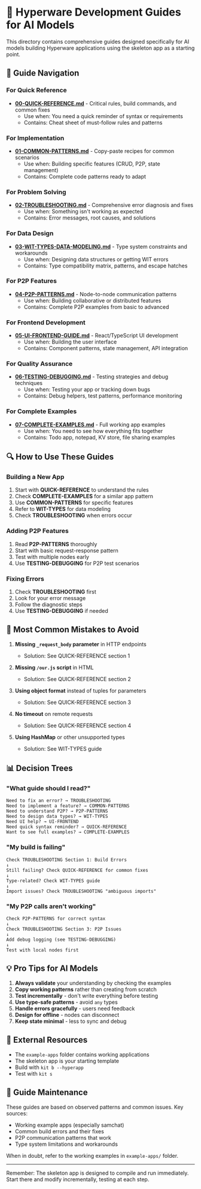 # 📖 Hyperware Development Guides for AI Models

This directory contains comprehensive guides designed specifically for AI models building Hyperware applications using the skeleton app as a starting point.

## 🎯 Guide Navigation

### For Quick Reference
- **[00-QUICK-REFERENCE.md](./00-QUICK-REFERENCE.md)** - Critical rules, build commands, and common fixes
  - Use when: You need a quick reminder of syntax or requirements
  - Contains: Cheat sheet of must-follow rules and patterns

### For Implementation
- **[01-COMMON-PATTERNS.md](./01-COMMON-PATTERNS.md)** - Copy-paste recipes for common scenarios
  - Use when: Building specific features (CRUD, P2P, state management)
  - Contains: Complete code patterns ready to adapt

### For Problem Solving
- **[02-TROUBLESHOOTING.md](./02-TROUBLESHOOTING.md)** - Comprehensive error diagnosis and fixes
  - Use when: Something isn't working as expected
  - Contains: Error messages, root causes, and solutions

### For Data Design
- **[03-WIT-TYPES-DATA-MODELING.md](./03-WIT-TYPES-DATA-MODELING.md)** - Type system constraints and workarounds
  - Use when: Designing data structures or getting WIT errors
  - Contains: Type compatibility matrix, patterns, and escape hatches

### For P2P Features
- **[04-P2P-PATTERNS.md](./04-P2P-PATTERNS.md)** - Node-to-node communication patterns
  - Use when: Building collaborative or distributed features
  - Contains: Complete P2P examples from basic to advanced

### For Frontend Development
- **[05-UI-FRONTEND-GUIDE.md](./05-UI-FRONTEND-GUIDE.md)** - React/TypeScript UI development
  - Use when: Building the user interface
  - Contains: Component patterns, state management, API integration

### For Quality Assurance
- **[06-TESTING-DEBUGGING.md](./06-TESTING-DEBUGGING.md)** - Testing strategies and debug techniques
  - Use when: Testing your app or tracking down bugs
  - Contains: Debug helpers, test patterns, performance monitoring

### For Complete Examples
- **[07-COMPLETE-EXAMPLES.md](./07-COMPLETE-EXAMPLES.md)** - Full working app examples
  - Use when: You need to see how everything fits together
  - Contains: Todo app, notepad, KV store, file sharing examples

## 🔍 How to Use These Guides

### Building a New App
1. Start with **QUICK-REFERENCE** to understand the rules
2. Check **COMPLETE-EXAMPLES** for a similar app pattern
3. Use **COMMON-PATTERNS** for specific features
4. Refer to **WIT-TYPES** for data modeling
5. Check **TROUBLESHOOTING** when errors occur

### Adding P2P Features
1. Read **P2P-PATTERNS** thoroughly
2. Start with basic request-response pattern
3. Test with multiple nodes early
4. Use **TESTING-DEBUGGING** for P2P test scenarios

### Fixing Errors
1. Check **TROUBLESHOOTING** first
2. Look for your error message
3. Follow the diagnostic steps
4. Use **TESTING-DEBUGGING** if needed

## 🚨 Most Common Mistakes to Avoid

1. **Missing `_request_body` parameter** in HTTP endpoints
   - Solution: See QUICK-REFERENCE section 1

2. **Missing `/our.js` script** in HTML
   - Solution: See QUICK-REFERENCE section 2

3. **Using object format** instead of tuples for parameters
   - Solution: See QUICK-REFERENCE section 3

4. **No timeout** on remote requests
   - Solution: See QUICK-REFERENCE section 4

5. **Using HashMap** or other unsupported types
   - Solution: See WIT-TYPES guide

## 📊 Decision Trees

### "What guide should I read?"
```
Need to fix an error? → TROUBLESHOOTING
Need to implement a feature? → COMMON-PATTERNS
Need to understand P2P? → P2P-PATTERNS
Need to design data types? → WIT-TYPES
Need UI help? → UI-FRONTEND
Need quick syntax reminder? → QUICK-REFERENCE
Want to see full examples? → COMPLETE-EXAMPLES
```

### "My build is failing"
```
Check TROUBLESHOOTING Section 1: Build Errors
↓
Still failing? Check QUICK-REFERENCE for common fixes
↓
Type-related? Check WIT-TYPES guide
↓
Import issues? Check TROUBLESHOOTING "ambiguous imports"
```

### "My P2P calls aren't working"
```
Check P2P-PATTERNS for correct syntax
↓
Check TROUBLESHOOTING Section 3: P2P Issues
↓
Add debug logging (see TESTING-DEBUGGING)
↓
Test with local nodes first
```

## 💡 Pro Tips for AI Models

1. **Always validate** your understanding by checking the examples
2. **Copy working patterns** rather than creating from scratch
3. **Test incrementally** - don't write everything before testing
4. **Use type-safe patterns** - avoid `any` types
5. **Handle errors gracefully** - users need feedback
6. **Design for offline** - nodes can disconnect
7. **Keep state minimal** - less to sync and debug

## 🔗 External Resources

- The `example-apps` folder contains working applications
- The skeleton app is your starting template
- Build with `kit b --hyperapp`
- Test with `kit s`

## 📝 Guide Maintenance

These guides are based on observed patterns and common issues. Key sources:
- Working example apps (especially samchat)
- Common build errors and their fixes
- P2P communication patterns that work
- Type system limitations and workarounds

When in doubt, refer to the working examples in `example-apps/` folder.

---

Remember: The skeleton app is designed to compile and run immediately. Start there and modify incrementally, testing at each step.